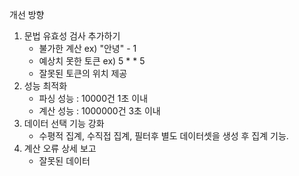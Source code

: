 개선 방향
1. 문법 유효성 검사 추가하기
   - 불가한 계산 ex) "안녕" - 1
   - 예상치 못한 토큰 ex) 5 * * 5
   - 잘못된 토큰의 위치 제공
2. 성능 최적화
   - 파싱 성능 : 10000건 1초 이내
   - 계산 성능 : 1000000건 3초 이내
3. 데이터 선택 기능 강화
   - 수평적 집계, 수직접 집계, 필터후 별도 데이터셋을 생성 후 집계 기능.
4. 계산 오류 상세 보고
   - 잘못된 데이터

